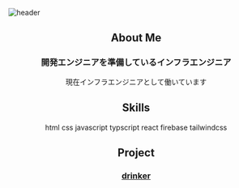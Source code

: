 ![header](https://capsule-render.vercel.app/api?type=slice&color=0:00e1ff,100:ffffff&text=Muhyun's%20GitHub%20Porfile&fontSize=40&fontColor=00e1ff&fontAlign=70&fontAlignY=30&rotate=8)

<div align="center">

## About Me

<h3 align="center">開発エンジニアを準備しているインフラエンジニア</h3>
 現在インフラエンジニアとして働いています


## Skills
html
css
javascript
typscript
react
firebase
tailwindcss

## Project
<h3><a href="https://github.com/Muhyun-Kim/cocktail_app">drinker</h3>
 
</div>

